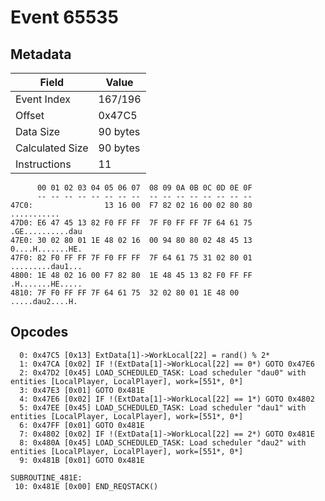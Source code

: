 # Event 65535

## Metadata

| Field           | Value    |
|-----------------|----------|
| Event Index     | 167/196  |
| Offset          | 0x47C5   |
| Data Size       | 90 bytes |
| Calculated Size | 90 bytes |
| Instructions    | 11       |

```
      00 01 02 03 04 05 06 07  08 09 0A 0B 0C 0D 0E 0F
      -- -- -- -- -- -- -- --  -- -- -- -- -- -- -- --
47C0:                13 16 00  F7 82 02 16 00 02 80 80       ...........
47D0: E6 47 45 13 82 F0 FF FF  7F F0 FF FF 7F 64 61 75  .GE..........dau
47E0: 30 02 80 01 1E 48 02 16  00 94 80 80 02 48 45 13  0....H.......HE.
47F0: 82 F0 FF FF 7F F0 FF FF  7F 64 61 75 31 02 80 01  .........dau1...
4800: 1E 48 02 16 00 F7 82 80  1E 48 45 13 82 F0 FF FF  .H.......HE.....
4810: 7F F0 FF FF 7F 64 61 75  32 02 80 01 1E 48 00     .....dau2....H. 
```

## Opcodes

```
  0: 0x47C5 [0x13] ExtData[1]->WorkLocal[22] = rand() % 2*
  1: 0x47CA [0x02] IF !(ExtData[1]->WorkLocal[22] == 0*) GOTO 0x47E6
  2: 0x47D2 [0x45] LOAD_SCHEDULED_TASK: Load scheduler "dau0" with entities [LocalPlayer, LocalPlayer], work=[551*, 0*]
  3: 0x47E3 [0x01] GOTO 0x481E
  4: 0x47E6 [0x02] IF !(ExtData[1]->WorkLocal[22] == 1*) GOTO 0x4802
  5: 0x47EE [0x45] LOAD_SCHEDULED_TASK: Load scheduler "dau1" with entities [LocalPlayer, LocalPlayer], work=[551*, 0*]
  6: 0x47FF [0x01] GOTO 0x481E
  7: 0x4802 [0x02] IF !(ExtData[1]->WorkLocal[22] == 2*) GOTO 0x481E
  8: 0x480A [0x45] LOAD_SCHEDULED_TASK: Load scheduler "dau2" with entities [LocalPlayer, LocalPlayer], work=[551*, 0*]
  9: 0x481B [0x01] GOTO 0x481E

SUBROUTINE_481E:
 10: 0x481E [0x00] END_REQSTACK()
```
